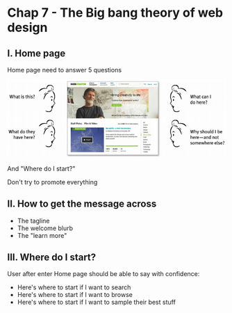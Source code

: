 # Chap 7 - The Big bang theory of web design

## I. Home page

Home page need to answer 5 questions

![home-page-questions](./asset/home-page-questions.png)

And "Where do I start?"

Don't try to promote everything

## II. How to get the message across

- The tagline
- The welcome blurb
- The "learn more"

## III. Where do I start?

User after enter Home page should be able to say with confidence:

- Here's where to start if I want to search
- Here's where to start if I want to browse
- Here's where to start if I want to sample their best stuff